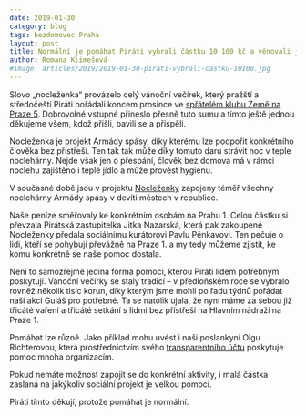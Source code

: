 ```yaml
---
date: 2019-01-30
category: blog
tags: bezdomovec Praha
layout: post
title: Normální je pomáhat Piráti vybrali částku 10 100 kč a věnovali ji lidem bez přístřeší
author: Romana Klimešová
#image: articles/2019/2019-01-30-pirati-vybrali-castku-10100.jpg
---
```


Slovo „nocleženka“ provázelo celý vánoční večírek, který pražští a středočeští Piráti pořádali koncem prosince ve [spřátelém klubu Země na Praze 5](http://prostorzeme.cz/). Dobrovolné vstupné přineslo přesně tuto sumu a tímto ještě jednou děkujeme všem, kdož přišli, bavili se a přispěli.
 
Nocleženka je projekt Armády spásy, díky kterému lze podpořit konkrétního člověka bez přístřeší. Ten tak tak může díky tomuto daru strávit noc v teple noclehárny. Nejde však jen o přespání, člověk bez domova má v rámci noclehu zajištěno i teplé jídlo a může provést hygienu.

V současné době jsou v projektu [Nocleženky](https://www.noclezenka.cz/oprojektu/) zapojeny téměř všechny noclehárny Armády spásy v devíti městech v republice.

Naše peníze směřovaly ke konkrétním osobám na Prahu 1. Celou částku si převzala Pirátská zastupitelka Jitka Nazarská, která pak zakoupené Nocleženky předala sociálnímu kurátorovi Pavlu Pěnkavovi. Ten pečuje o lidi, kteří se pohybují převážně na Praze 1. a my tedy můžeme zjistit, ke komu konkrétně se naše pomoc dostala.

Není to samozřejmě jediná forma pomoci, kterou Piráti lidem potřebným poskytují. Vánoční večírky se staly tradicí – v předloňském roce se vybralo rovněž několik tisíc korun, díky kterým jsme mohli po řadu týdnů pořádat naši akci Guláš pro potřebné. Ta se natolik ujala, že nyní máme za sebou již třicáté vaření a třicáté setkání s lidmi bez přístřeší na Hlavním nádraží na Praze 1.

Pomáhat lze různě. Jako příklad mohu uvést i naši poslankyni Olgu Richterovou, která prostřednictvím svého [transparentního účtu](https://ib.fio.cz/ib/transparent?a=2401394396) poskytuje pomoc mnoha organizacím.

Pokud nemáte možnost zapojit se do konkrétní aktivity, i malá částka zaslaná na jakýkoliv sociální projekt je velkou pomocí.

Piráti tímto děkují, protože pomáhat je normální.